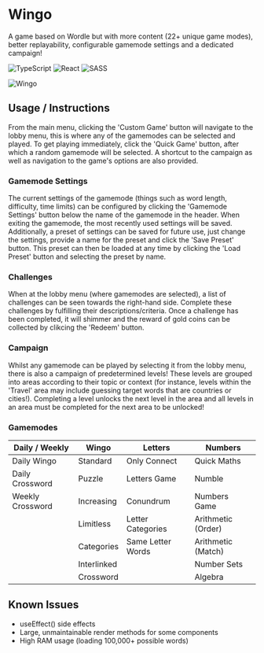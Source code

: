 # Wingo
A game based on Wordle but with more content (22+ unique game modes), better replayability, configurable gamemode settings and a dedicated campaign!

![TypeScript](https://img.shields.io/badge/typescript-%23007ACC.svg?style=for-the-badge&logo=typescript&logoColor=white)
![React](https://img.shields.io/badge/react-%2320232a.svg?style=for-the-badge&logo=react&logoColor=%2361DAFB)
![SASS](https://img.shields.io/badge/SASS-hotpink.svg?style=for-the-badge&logo=SASS&logoColor=white)

![Wingo](https://pitsy.dev/Images/Projects/wingo.png)

## Usage / Instructions
From the main menu, clicking the 'Custom Game' button will navigate to the lobby menu, this is where any of the gamemodes can be selected and played. To get playing immediately, click the 'Quick Game' button, after which a random gamemode will be selected. A shortcut to the campaign as well as navigation to the game's options are also provided.

### Gamemode Settings
The current settings of the gamemode (things such as word length, difficulty, time limits) can be configured by clicking the 'Gamemode Settings' button below the name of the gamemode in the header. When exiting the gamemode, the most recently used settings will be saved. Additionally, a preset of settings can be saved for future use, just change the settings, provide a name for the preset and click the 'Save Preset' button. This preset can then be loaded at any time by clicking the 'Load Preset' button and selecting the preset by name.

### Challenges
When at the lobby menu (where gamemodes are selected), a list of challenges can be seen towards the right-hand side. Complete these challenges by fulfilling their descriptions/criteria. Once a challenge has been completed, it will shimmer and the reward of gold coins can be collected by clikcing the 'Redeem' button.

### Campaign
Whilst any gamemode can be played by selecting it from the lobby menu, there is also a campaign of predetermined levels! These levels are grouped into areas according to their topic or context (for instance, levels within the 'Travel' area may include guessing target words that are countries or cities!). Completing a level unlocks the next level in the area and all levels in an area must be completed for the next area to be unlocked!

### Gamemodes
| Daily / Weekly   | Wingo         | Letters           | Numbers            |
| ---------------- | ------------- | ----------------- | ------------------ |
| Daily Wingo      | Standard      | Only Connect      | Quick Maths        |
| Daily Crossword  | Puzzle        | Letters Game      | Numble             |
| Weekly Crossword | Increasing    | Conundrum         | Numbers Game       |
|                  | Limitless     | Letter Categories | Arithmetic (Order) |
|                  | Categories    | Same Letter Words | Arithmetic (Match) |
|                  | Interlinked   |                   | Number Sets        |
|                  | Crossword     |                   | Algebra            |
    
## Known Issues
* useEffect() side effects
* Large, unmaintainable render methods for some components
* High RAM usage (loading 100,000+ possible words)
